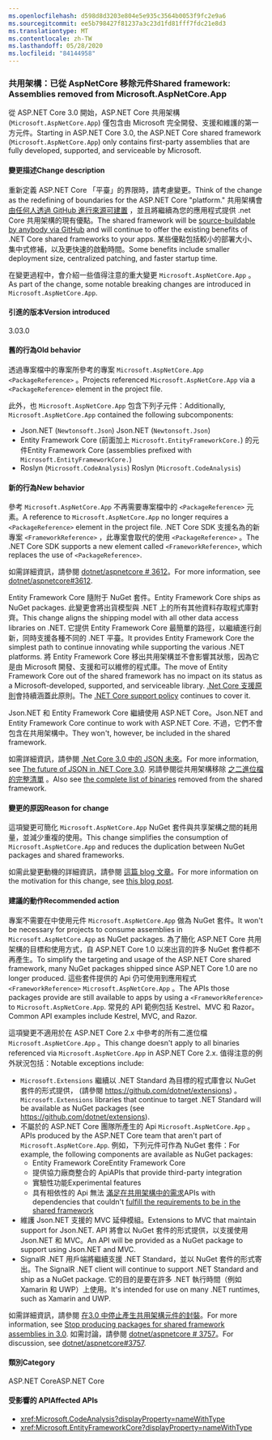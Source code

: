 ```yaml
---
ms.openlocfilehash: d598d8d3203e804e5e935c3564b0053f9fc2e9a6
ms.sourcegitcommit: ee5b798427f81237a3c23d1fd81fff7fdc21e8d3
ms.translationtype: MT
ms.contentlocale: zh-TW
ms.lasthandoff: 05/28/2020
ms.locfileid: "84144958"
---
```

### <a name="shared-framework-assemblies-removed-from-microsoftaspnetcoreapp"></a><span data-ttu-id="0768e-101">共用架構：已從 AspNetCore 移除元件</span><span class="sxs-lookup"><span data-stu-id="0768e-101">Shared framework: Assemblies removed from Microsoft.AspNetCore.App</span></span>

<span data-ttu-id="0768e-102">從 ASP.NET Core 3.0 開始，ASP.NET Core 共用架構 (`Microsoft.AspNetCore.App`) 僅包含由 Microsoft 完全開發、支援和維護的第一方元件。</span><span class="sxs-lookup"><span data-stu-id="0768e-102">Starting in ASP.NET Core 3.0, the ASP.NET Core shared framework (`Microsoft.AspNetCore.App`) only contains first-party assemblies that are fully developed, supported, and serviceable by Microsoft.</span></span>

#### <a name="change-description"></a><span data-ttu-id="0768e-103">變更描述</span><span class="sxs-lookup"><span data-stu-id="0768e-103">Change description</span></span>

<span data-ttu-id="0768e-104">重新定義 ASP.NET Core 「平臺」的界限時，請考慮變更。</span><span class="sxs-lookup"><span data-stu-id="0768e-104">Think of the change as the redefining of boundaries for the ASP.NET Core "platform."</span></span> <span data-ttu-id="0768e-105">共用架構會 [由任何人透過 GitHub 進行來源可建置](https://github.com/dotnet/source-build) ，並且將繼續為您的應用程式提供 .net Core 共用架構的現有優點。</span><span class="sxs-lookup"><span data-stu-id="0768e-105">The shared framework will be [source-buildable by anybody via GitHub](https://github.com/dotnet/source-build) and will continue to offer the existing benefits of .NET Core shared frameworks to your apps.</span></span> <span data-ttu-id="0768e-106">某些優點包括較小的部署大小、集中式修補，以及更快速的啟動時間。</span><span class="sxs-lookup"><span data-stu-id="0768e-106">Some benefits include smaller deployment size, centralized patching, and faster startup time.</span></span>

<span data-ttu-id="0768e-107">在變更過程中，會介紹一些值得注意的重大變更 `Microsoft.AspNetCore.App` 。</span><span class="sxs-lookup"><span data-stu-id="0768e-107">As part of the change, some notable breaking changes are introduced in `Microsoft.AspNetCore.App`.</span></span>

#### <a name="version-introduced"></a><span data-ttu-id="0768e-108">引進的版本</span><span class="sxs-lookup"><span data-stu-id="0768e-108">Version introduced</span></span>

<span data-ttu-id="0768e-109">3.0</span><span class="sxs-lookup"><span data-stu-id="0768e-109">3.0</span></span>

#### <a name="old-behavior"></a><span data-ttu-id="0768e-110">舊的行為</span><span class="sxs-lookup"><span data-stu-id="0768e-110">Old behavior</span></span>

<span data-ttu-id="0768e-111">透過專案檔中的專案所參考的專案 `Microsoft.AspNetCore.App` `<PackageReference>` 。</span><span class="sxs-lookup"><span data-stu-id="0768e-111">Projects referenced `Microsoft.AspNetCore.App` via a `<PackageReference>` element in the project file.</span></span>

<span data-ttu-id="0768e-112">此外，也 `Microsoft.AspNetCore.App` 包含下列子元件：</span><span class="sxs-lookup"><span data-stu-id="0768e-112">Additionally, `Microsoft.AspNetCore.App` contained the following subcomponents:</span></span>

- <span data-ttu-id="0768e-113">Json.NET (`Newtonsoft.Json`) </span><span class="sxs-lookup"><span data-stu-id="0768e-113">Json.NET (`Newtonsoft.Json`)</span></span>
- <span data-ttu-id="0768e-114">Entity Framework Core (前面加上 `Microsoft.EntityFrameworkCore.`) 的元件</span><span class="sxs-lookup"><span data-stu-id="0768e-114">Entity Framework Core (assemblies prefixed with `Microsoft.EntityFrameworkCore.`)</span></span>
- <span data-ttu-id="0768e-115">Roslyn (`Microsoft.CodeAnalysis`) </span><span class="sxs-lookup"><span data-stu-id="0768e-115">Roslyn (`Microsoft.CodeAnalysis`)</span></span>

#### <a name="new-behavior"></a><span data-ttu-id="0768e-116">新的行為</span><span class="sxs-lookup"><span data-stu-id="0768e-116">New behavior</span></span>

<span data-ttu-id="0768e-117">參考 `Microsoft.AspNetCore.App` 不再需要專案檔中的 `<PackageReference>` 元素。</span><span class="sxs-lookup"><span data-stu-id="0768e-117">A reference to `Microsoft.AspNetCore.App` no longer requires a `<PackageReference>` element in the project file.</span></span> <span data-ttu-id="0768e-118">.NET Core SDK 支援名為的新專案 `<FrameworkReference>` ，此專案會取代的使用 `<PackageReference>` 。</span><span class="sxs-lookup"><span data-stu-id="0768e-118">The .NET Core SDK supports a new element called `<FrameworkReference>`, which replaces the use of `<PackageReference>`.</span></span>

<span data-ttu-id="0768e-119">如需詳細資訊，請參閱 [dotnet/aspnetcore # 3612](https://github.com/dotnet/aspnetcore/issues/3612)。</span><span class="sxs-lookup"><span data-stu-id="0768e-119">For more information, see [dotnet/aspnetcore#3612](https://github.com/dotnet/aspnetcore/issues/3612).</span></span>

<span data-ttu-id="0768e-120">Entity Framework Core 隨附于 NuGet 套件。</span><span class="sxs-lookup"><span data-stu-id="0768e-120">Entity Framework Core ships as NuGet packages.</span></span> <span data-ttu-id="0768e-121">此變更會將出貨模型與 .NET 上的所有其他資料存取程式庫對齊。</span><span class="sxs-lookup"><span data-stu-id="0768e-121">This change aligns the shipping model with all other data access libraries on .NET.</span></span> <span data-ttu-id="0768e-122">它提供 Entity Framework Core 最簡單的路徑，以繼續進行創新，同時支援各種不同的 .NET 平臺。</span><span class="sxs-lookup"><span data-stu-id="0768e-122">It provides Entity Framework Core the simplest path to continue innovating while supporting the various .NET platforms.</span></span> <span data-ttu-id="0768e-123">將 Entity Framework Core 移出共用架構並不會影響其狀態，因為它是由 Microsoft 開發、支援和可以維修的程式庫。</span><span class="sxs-lookup"><span data-stu-id="0768e-123">The move of Entity Framework Core out of the shared framework has no impact on its status as a Microsoft-developed, supported, and serviceable library.</span></span> <span data-ttu-id="0768e-124">[.Net Core 支援原則](https://dotnet.microsoft.com/platform/support/policy/dotnet-core)會持續涵蓋此原則。</span><span class="sxs-lookup"><span data-stu-id="0768e-124">The [.NET Core support policy](https://dotnet.microsoft.com/platform/support/policy/dotnet-core) continues to cover it.</span></span>

<span data-ttu-id="0768e-125">Json.NET 和 Entity Framework Core 繼續使用 ASP.NET Core。</span><span class="sxs-lookup"><span data-stu-id="0768e-125">Json.NET and Entity Framework Core continue to work with ASP.NET Core.</span></span> <span data-ttu-id="0768e-126">不過，它們不會包含在共用架構中。</span><span class="sxs-lookup"><span data-stu-id="0768e-126">They won't, however, be included in the shared framework.</span></span>

<span data-ttu-id="0768e-127">如需詳細資訊，請參閱 [.Net Core 3.0 中的 JSON 未來](https://github.com/dotnet/announcements/issues/90)。</span><span class="sxs-lookup"><span data-stu-id="0768e-127">For more information, see [The future of JSON in .NET Core 3.0](https://github.com/dotnet/announcements/issues/90).</span></span> <span data-ttu-id="0768e-128">另請參閱從共用架構移除 [之二進位檔的完整清單](https://github.com/dotnet/aspnetcore/issues/3755) 。</span><span class="sxs-lookup"><span data-stu-id="0768e-128">Also see [the complete list of binaries](https://github.com/dotnet/aspnetcore/issues/3755) removed from the shared framework.</span></span>

#### <a name="reason-for-change"></a><span data-ttu-id="0768e-129">變更的原因</span><span class="sxs-lookup"><span data-stu-id="0768e-129">Reason for change</span></span>

<span data-ttu-id="0768e-130">這項變更可簡化 `Microsoft.AspNetCore.App` NuGet 套件與共享架構之間的耗用量，並減少重複的使用。</span><span class="sxs-lookup"><span data-stu-id="0768e-130">This change simplifies the consumption of `Microsoft.AspNetCore.App` and reduces the duplication between NuGet packages and shared frameworks.</span></span>

<span data-ttu-id="0768e-131">如需此變更動機的詳細資訊，請參閱 [這篇 blog 文章](https://devblogs.microsoft.com/aspnet/a-first-look-at-changes-coming-in-asp-net-core-3-0/)。</span><span class="sxs-lookup"><span data-stu-id="0768e-131">For more information on the motivation for this change, see [this blog post](https://devblogs.microsoft.com/aspnet/a-first-look-at-changes-coming-in-asp-net-core-3-0/).</span></span>

#### <a name="recommended-action"></a><span data-ttu-id="0768e-132">建議的動作</span><span class="sxs-lookup"><span data-stu-id="0768e-132">Recommended action</span></span>

<span data-ttu-id="0768e-133">專案不需要在中使用元件 `Microsoft.AspNetCore.App` 做為 NuGet 套件。</span><span class="sxs-lookup"><span data-stu-id="0768e-133">It won't be necessary for projects to consume assemblies in `Microsoft.AspNetCore.App` as NuGet packages.</span></span> <span data-ttu-id="0768e-134">為了簡化 ASP.NET Core 共用架構的目標和使用方式，自 ASP.NET Core 1.0 以來出貨的許多 NuGet 套件都不再產生。</span><span class="sxs-lookup"><span data-stu-id="0768e-134">To simplify the targeting and usage of the ASP.NET Core shared framework, many NuGet packages shipped since ASP.NET Core 1.0 are no longer produced.</span></span> <span data-ttu-id="0768e-135">這些套件提供的 Api 仍可使用到應用程式 `<FrameworkReference>` `Microsoft.AspNetCore.App` 。</span><span class="sxs-lookup"><span data-stu-id="0768e-135">The APIs those packages provide are still available to apps by using a `<FrameworkReference>` to `Microsoft.AspNetCore.App`.</span></span> <span data-ttu-id="0768e-136">常見的 API 範例包括 Kestrel、MVC 和 Razor。</span><span class="sxs-lookup"><span data-stu-id="0768e-136">Common API examples include Kestrel, MVC, and Razor.</span></span>

<span data-ttu-id="0768e-137">這項變更不適用於在 ASP.NET Core 2.x 中參考的所有二進位檔 `Microsoft.AspNetCore.App` 。</span><span class="sxs-lookup"><span data-stu-id="0768e-137">This change doesn't apply to all binaries referenced via `Microsoft.AspNetCore.App` in ASP.NET Core 2.x.</span></span> <span data-ttu-id="0768e-138">值得注意的例外狀況包括：</span><span class="sxs-lookup"><span data-stu-id="0768e-138">Notable exceptions include:</span></span>

- <span data-ttu-id="0768e-139">`Microsoft.Extensions` 繼續以 .NET Standard 為目標的程式庫會以 NuGet 套件的形式提供， (請參閱 <https://github.com/dotnet/extensions>) 。</span><span class="sxs-lookup"><span data-stu-id="0768e-139">`Microsoft.Extensions` libraries that continue to target .NET Standard will be available as NuGet packages (see <https://github.com/dotnet/extensions>).</span></span>
- <span data-ttu-id="0768e-140">不屬於的 ASP.NET Core 團隊所產生的 Api `Microsoft.AspNetCore.App` 。</span><span class="sxs-lookup"><span data-stu-id="0768e-140">APIs produced by the ASP.NET Core team that aren't part of `Microsoft.AspNetCore.App`.</span></span> <span data-ttu-id="0768e-141">例如，下列元件可作為 NuGet 套件：</span><span class="sxs-lookup"><span data-stu-id="0768e-141">For example, the following components are available as NuGet packages:</span></span>
  - <span data-ttu-id="0768e-142">Entity Framework Core</span><span class="sxs-lookup"><span data-stu-id="0768e-142">Entity Framework Core</span></span>
  - <span data-ttu-id="0768e-143">提供協力廠商整合的 Api</span><span class="sxs-lookup"><span data-stu-id="0768e-143">APIs that provide third-party integration</span></span>
  - <span data-ttu-id="0768e-144">實驗性功能</span><span class="sxs-lookup"><span data-stu-id="0768e-144">Experimental features</span></span>
  - <span data-ttu-id="0768e-145">具有相依性的 Api 無法 [滿足在共用架構中的需求](https://github.com/dotnet/aspnetcore/blob/4e44e5bcbedd961cc0d4f6b846699c7c494f5597/docs/SharedFramework.md)</span><span class="sxs-lookup"><span data-stu-id="0768e-145">APIs with dependencies that couldn't [fulfill the requirements to be in the shared framework](https://github.com/dotnet/aspnetcore/blob/4e44e5bcbedd961cc0d4f6b846699c7c494f5597/docs/SharedFramework.md)</span></span>
- <span data-ttu-id="0768e-146">維護 Json.NET 支援的 MVC 延伸模組。</span><span class="sxs-lookup"><span data-stu-id="0768e-146">Extensions to MVC that maintain support for Json.NET.</span></span> <span data-ttu-id="0768e-147">API 將會以 NuGet 套件的形式提供，以支援使用 Json.NET 和 MVC。</span><span class="sxs-lookup"><span data-stu-id="0768e-147">An API will be provided as a NuGet package to support using Json.NET and MVC.</span></span>
- <span data-ttu-id="0768e-148">SignalR .NET 用戶端將繼續支援 .NET Standard，並以 NuGet 套件的形式寄出。</span><span class="sxs-lookup"><span data-stu-id="0768e-148">The SignalR .NET client will continue to support .NET Standard and ship as a NuGet package.</span></span> <span data-ttu-id="0768e-149">它的目的是要在許多 .NET 執行時間（例如 Xamarin 和 UWP）上使用。</span><span class="sxs-lookup"><span data-stu-id="0768e-149">It's intended for use on many .NET runtimes, such as Xamarin and UWP.</span></span>

<span data-ttu-id="0768e-150">如需詳細資訊，請參閱 [在3.0 中停止產生共用架構元件的封裝](https://github.com/dotnet/aspnetcore/issues/3756)。</span><span class="sxs-lookup"><span data-stu-id="0768e-150">For more information, see [Stop producing packages for shared framework assemblies in 3.0](https://github.com/dotnet/aspnetcore/issues/3756).</span></span> <span data-ttu-id="0768e-151">如需討論，請參閱 [dotnet/aspnetcore # 3757](https://github.com/dotnet/aspnetcore/issues/3757)。</span><span class="sxs-lookup"><span data-stu-id="0768e-151">For discussion, see [dotnet/aspnetcore#3757](https://github.com/dotnet/aspnetcore/issues/3757).</span></span>

#### <a name="category"></a><span data-ttu-id="0768e-152">類別</span><span class="sxs-lookup"><span data-stu-id="0768e-152">Category</span></span>

<span data-ttu-id="0768e-153">ASP.NET Core</span><span class="sxs-lookup"><span data-stu-id="0768e-153">ASP.NET Core</span></span>

#### <a name="affected-apis"></a><span data-ttu-id="0768e-154">受影響的 API</span><span class="sxs-lookup"><span data-stu-id="0768e-154">Affected APIs</span></span>

- <xref:Microsoft.CodeAnalysis?displayProperty=nameWithType>
- <xref:Microsoft.EntityFrameworkCore?displayProperty=nameWithType>

<!--

#### Affected APIs

- `N:Microsoft.CodeAnalysis`
- `N:Microsoft.EntityFrameworkCore`

-->
